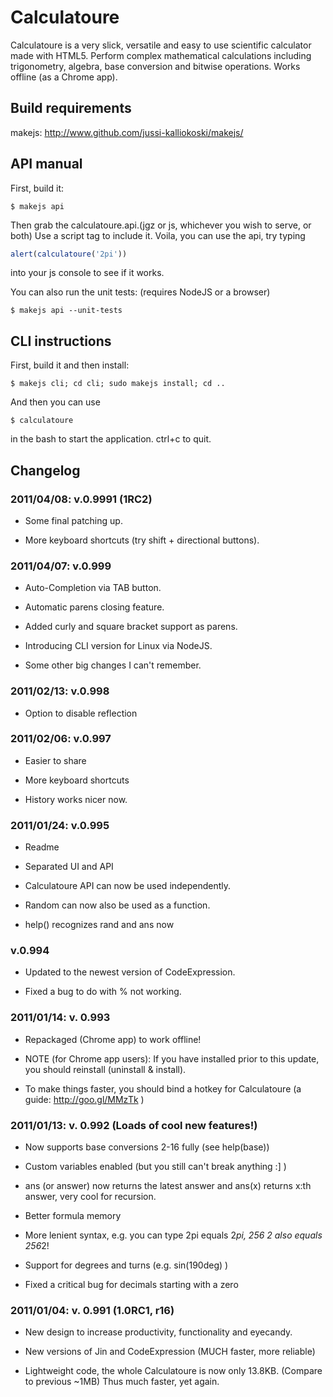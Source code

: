 Calculatoure
============
Calculatoure is a very slick, versatile and easy to use scientific calculator made with HTML5. Perform complex mathematical calculations including trigonometry, algebra, base conversion and bitwise operations. Works offline (as a Chrome app).

Build requirements
------------------
makejs: http://www.github.com/jussi-kalliokoski/makejs/

API manual
----------
First, build it:

```
$ makejs api
```

Then grab the calculatoure.api.(jgz or js, whichever you wish to serve, or both)
Use a script tag to include it.
Voila, you can use the api, try typing

```javascript
alert(calculatoure('2pi'))
```

into your js console to see if it works.

You can also run the unit tests: (requires NodeJS or a browser)

```shell
$ makejs api --unit-tests 
```

CLI instructions
----------------

First, build it and then install:

```shell
$ makejs cli; cd cli; sudo makejs install; cd ..
```

And then you can use

```shell
$ calculatoure
```

in the bash to start the application. ctrl+c to quit.

Changelog
---------

### 2011/04/08: v.0.9991 (1RC2)

 * Some final patching up.

 * More keyboard shortcuts (try shift + directional buttons).


### 2011/04/07: v.0.999

 * Auto-Completion via TAB button.

 * Automatic parens closing feature.

 * Added curly and square bracket support as parens.

 * Introducing CLI version for Linux via NodeJS.

 * Some other big changes I can't remember.


### 2011/02/13: v.0.998

 * Option to disable reflection


### 2011/02/06: v.0.997

 * Easier to share

 * More keyboard shortcuts

 * History works nicer now.


### 2011/01/24: v.0.995

 * Readme

 * Separated UI and API

 * Calculatoure API can now be used independently.

 * Random can now also be used as a function.

 * help() recognizes rand and ans now


### v.0.994

 * Updated to the newest version of CodeExpression.

 * Fixed a bug to do with % not working.


### 2011/01/14: v. 0.993

 * Repackaged (Chrome app) to work offline!

 * NOTE (for Chrome app users): If you have installed prior to this update, you should reinstall (uninstall & install).

 * To make things faster, you should bind a hotkey for Calculatoure (a guide: http://goo.gl/MMzTk )


### 2011/01/13: v. 0.992 (Loads of cool new features!)

 * Now supports base conversions 2-16 fully (see help(base))

 * Custom variables enabled (but you still can't break anything :] )

 * ans (or answer) now returns the latest answer and ans(x) returns x:th answer, very cool for recursion.

 * Better formula memory

 * More lenient syntax, e.g. you can type 2pi equals 2*pi, 256 2 also equals 256*2!

 * Support for degrees and turns (e.g. sin(190deg) )

 * Fixed a critical bug for decimals starting with a zero


### 2011/01/04: v. 0.991 (1.0RC1, r16)

 * New design to increase productivity, functionality and eyecandy.

 * New versions of Jin and CodeExpression (MUCH faster, more reliable)

 * Lightweight code, the whole Calculatoure is now only 13.8KB. (Compare to previous ~1MB) Thus much faster, yet again.
